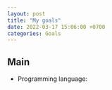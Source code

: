 ```yaml
---
layout: post
title: "My goals"
date: 2022-03-17 15:06:00 +0700
categories: Goals
---
```


## Main

- Programming language: 